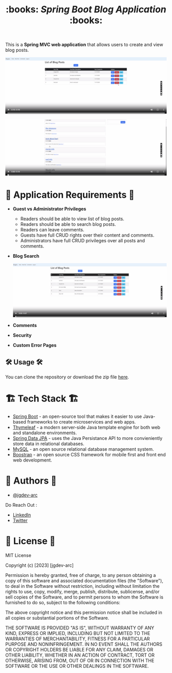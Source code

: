 <h1 align = "center">
:books: <b><i>Spring Boot Blog Application</i></b> :books:
</h1>
<br />


This is a **Spring MVC web application** that allows users to create and view blog posts.

<p align="center">
  <img src="https://github.com/jgdev-arc/blog-arc/blob/master/admin.gif" alt="admin">
</p>

<p align="center">
  <img src="https://github.com/jgdev-arc/blog-arc/blob/master/guest.gif" alt="guest">
</p>

# :camera_flash: **Application Requirements** :camera_flash:

- **Guest vs Administrator Privileges**
   - Readers should be able to view list of blog posts.
   - Readers should be able to search blog posts.
   - Readers can leave comments.
   - Guests have full CRUD rights over their content and comments.
   - Administrators have full CRUD privileges over all posts and comments.

- **Blog Search**
  <p align="center">
    <img src="https://github.com/jgdev-arc/blog-arc/blob/master/search.gif" alt="search">
  </p> 

- **Comments** 

- **Security** 

- **Custom Error Pages**  


## :hammer_and_wrench: Usage :hammer_and_wrench:



You can clone the repository or download the zip file [here](https://github.com/jgdev-arc/blog-arc).


# :building_construction: Tech Stack :building_construction:

* [Spring Boot](https://spring.io/projects/spring-boot) - an open-source tool that makes it easier to use Java-based frameworks to create microservices and web apps.
* [Thymeleaf](https://www.thymeleaf.org/) - a modern server-side Java template engine for both web and standalone environments.
* [Spring Data JPA](https://spring.io/projects/spring-data-jpa) - uses the Java Persistance API to more convieniently store data in relational databases.
* [MySQL](https://www.mysql.com/) - an open source relational database management system.
* [Boostrap](https://getbootstrap.com/) - an open source CSS framework for mobile first and front end web development.

# :memo: Authors :memo:
- [@jgdev-arc](https://github.com/jgdev-arc)
  
Do Reach Out :

  * [LinkedIn](https://www.linkedin.com/in/jgdev/)
  * [Twitter](https://twitter.com/jon_g_dev)



# :scroll: License :scroll:

MIT License

Copyright (c) [2023] [jgdev-arc]

Permission is hereby granted, free of charge, to any person obtaining a copy
of this software and associated documentation files (the "Software"), to deal
in the Software without restriction, including without limitation the rights
to use, copy, modify, merge, publish, distribute, sublicense, and/or sell
copies of the Software, and to permit persons to whom the Software is
furnished to do so, subject to the following conditions:

The above copyright notice and this permission notice shall be included in all
copies or substantial portions of the Software.

THE SOFTWARE IS PROVIDED "AS IS", WITHOUT WARRANTY OF ANY KIND, EXPRESS OR
IMPLIED, INCLUDING BUT NOT LIMITED TO THE WARRANTIES OF MERCHANTABILITY,
FITNESS FOR A PARTICULAR PURPOSE AND NONINFRINGEMENT. IN NO EVENT SHALL THE
AUTHORS OR COPYRIGHT HOLDERS BE LIABLE FOR ANY CLAIM, DAMAGES OR OTHER
LIABILITY, WHETHER IN AN ACTION OF CONTRACT, TORT OR OTHERWISE, ARISING FROM,
OUT OF OR IN CONNECTION WITH THE SOFTWARE OR THE USE OR OTHER DEALINGS IN THE
SOFTWARE.
